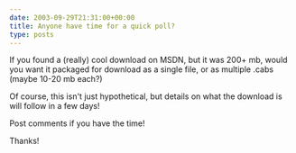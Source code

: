 ```yaml
---
date: 2003-09-29T21:31:00+00:00
title: Anyone have time for a quick poll?
type: posts
---
```

If you found a (really) cool download on MSDN, but it was 200+ mb, would you want it packaged for download as a single file, or as multiple .cabs (maybe 10-20 mb each?) 

Of course, this isn't just hypothetical, but details on what the download is will follow in a few days!

Post comments if you have the time!

Thanks!
